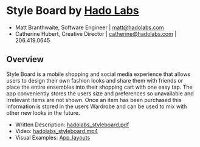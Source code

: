 
# Style Board by [Hado Labs](http://hadolabs.com)

* Matt Branthwaite, Software Engineer  |  [matt@hadolabs.com](mailto:matt@hadolabs.com)
* Catherine Hubert, Creative Director  |  [catherine@hadolabs.com](mailto:catherine@hadolabs.com)  |  206.419.0645	

## Overview
Style Board is a mobile shopping and social media experience that allows users to design their own fashion looks and share them with friends or place the entire ensembles into their shopping cart with one easy tap. The app conveniently stores the users size and preferences so unavailable and irrelevant items are not shown. Once an item has been purchased this information is stored in the users Wardrobe and can be used to mix with other new looks in the future.

* Written Description: [hadolabs_styleboard.pdf](/create-a-directory-inside-here-with-your-entry/hadolabs/hadolabs_styleboard.pdf)
* Video: [hadolabs_styleboard.mp4](/create-a-directory-inside-here-with-your-entry/hadolabs/hadolabs_styleboard.mp4)
* Visual Examples: [App_layouts](/create-a-directory-inside-here-with-your-entry/hadolabs/App_layouts)